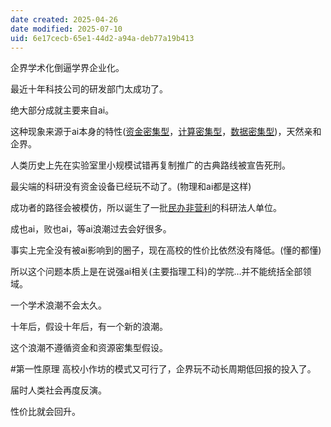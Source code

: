 ```yaml
---
date created: 2025-04-26
date modified: 2025-07-10
uid: 6e17cecb-65e1-44d2-a94a-deb77a19b413
---
```


企界学术化倒逼学界企业化。

最近十年科技公司的研发部门太成功了。

绝大部分成就主要来自ai。

这种现象来源于ai本身的特性([资金密集型](https://zhida.zhihu.com/search?content_id=716158669&content_type=Answer&match_order=1&q=%E8%B5%84%E9%87%91%E5%AF%86%E9%9B%86%E5%9E%8B&zhida_source=entity)，[计算密集型](https://zhida.zhihu.com/search?content_id=716158669&content_type=Answer&match_order=1&q=%E8%AE%A1%E7%AE%97%E5%AF%86%E9%9B%86%E5%9E%8B&zhida_source=entity)，[数据密集型](https://zhida.zhihu.com/search?content_id=716158669&content_type=Answer&match_order=1&q=%E6%95%B0%E6%8D%AE%E5%AF%86%E9%9B%86%E5%9E%8B&zhida_source=entity))，天然亲和企界。

人类历史上先在实验室里小规模试错再复制推广的古典路线被宣告死刑。

最尖端的科研没有资金设备已经玩不动了。(物理和ai都是这样)

成功者的路径会被模仿，所以诞生了一批[民办非营利](https://zhida.zhihu.com/search?content_id=716158669&content_type=Answer&match_order=1&q=%E6%B0%91%E5%8A%9E%E9%9D%9E%E8%90%A5%E5%88%A9&zhida_source=entity)的科研法人单位。

成也ai，败也ai，等ai浪潮过去会好很多。

事实上完全没有被ai影响到的圈子，现在高校的性价比依然没有降低。(懂的都懂)

所以这个问题本质上是在说强ai相关(主要指理工科)的学院…并不能统括全部领域。

一个学术浪潮不会太久。

十年后，假设十年后，有一个新的浪潮。

这个浪潮不遵循资金和资源密集型假设。

#第一性原理  高校小作坊的模式又可行了，企界玩不动长周期低回报的投入了。

届时人类社会再度反演。

性价比就会回升。

  
  
